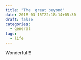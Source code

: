 ```yaml
---
title: "The  great beyond"
date: 2018-03-15T22:18:14+05:30
draft: false
categories:
  - general
tags:
  - life
---
```


Wonderful!!!
